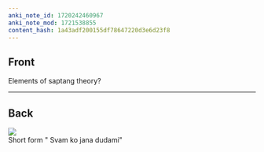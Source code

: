 ```yaml
---
anki_note_id: 1720242460967
anki_note_mod: 1721538855
content_hash: 1a43adf200155df78647220d3e6d23f8
---
```


## Front

Elements of saptang theory?

<hr/>

## Back

![](img9004680672001131351.jpg)  
Short form " Svam ko jana dudami"